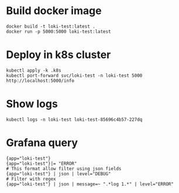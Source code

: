 
# Build docker image
```
docker build -t loki-test:latest .
docker run -p 5000:5000 loki-test:latest 
```

# Deploy in k8s cluster
```
kubectl apply -k .k8s
kubectl port-forward svc/loki-test -n loki-test 5000
http://localhost:5000/info
```

# Show logs
```
kubectl logs -n loki-test loki-test-85696c4b57-227dq
```

# Grafana query
```
{app="loki-test"}
{app="loki-test"}|= "ERROR"
# This format allow filter using json fields
{app="loki-test"} | json | level="DEBUG"
# Filter with regex
{app="loki-test"} | json | message=~ ".*log 1.*" | level="ERROR"
```